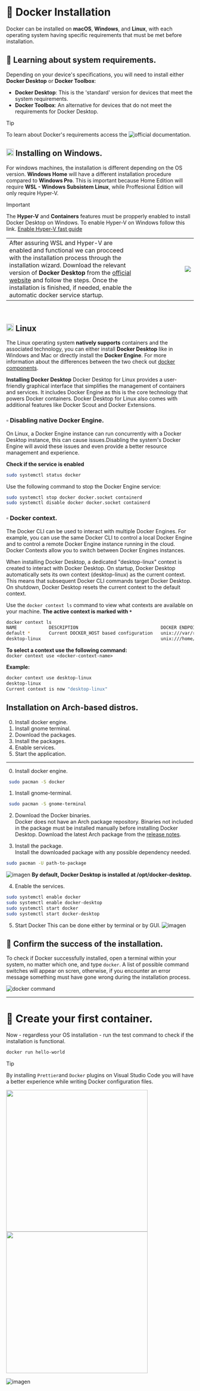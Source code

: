 # 📌 Docker Installation
Docker can be installed on **macOS**, **Windows**, and **Linux**, with each operating system having specific requirements that must be met before installation.

## 🔹 Learning about system requirements.
Depending on your device's specifications, you will need to install either **Docker Desktop** or **Docker Toolbox**:   
- **Docker Desktop**: This is the 'standard' version for devices that meet the system requirements.
- **Docker Toolbox**: An alternative for devices that do not meet the requirements for Docker Desktop.

>[!tip]
>To learn about Docker's requirements access the ![official documentation](https://docs.docker.com/desktop/install/mac-install/).

<!-- h2>
<img  height="20px" src="https://github.com/user-attachments/assets/3f88a71f-b453-4490-9f70-d4defb6c5b01"> MacOS.</h2 -->

<h2><img  height="20px" src="https://github.com/user-attachments/assets/9e139738-eb29-4406-9579-8a433053d15e"> Installing on Windows.</h2>
   
For windows machines, the installation is different depending on the OS version. **Windows Home** will have a different installation procedure compared to **Windows Pro**. This is important because Home Edition will require **WSL - Windows Subsistem Linux**, while Proffesional Edition will only require Hyper-V.

> [!IMPORTANT]
> The **Hyper-V** and **Containers** features must be propperly enabled to install Docker Desktop on Windows.
> To enable Hyper-V on Windows follow this link. [Enable Hyper-V fast guide](https://github.com/JasonDGian/Docker-Kubernetes-Course/blob/main/1.2-enable-hyper-v.md)

<table>
   <tr>
      <td>   
         After assuring WSL and Hyper-V are enabled and functional we can procceed with the installation process through the installation wizard.   
        Download the relevant version of <strong>Docker Desktop</strong> from the <a href="https://docs.docker.com/desktop/install/windows-install">official website</a> and follow the steps.   
        Once the installation is finished, if needed, enable the automatic docker service startup.   
      </td>
      <td width="30%">
         <img align="right" src="https://github.com/user-attachments/assets/1a874241-8741-497e-bb2f-bf910d83daf2">
      </td> 
   </tr>
</table>


   
<br/>
   
<h2><img height="20px" src="https://github.com/user-attachments/assets/c51b89c4-c0bf-4e72-86f0-db15c6236101"> Linux  </h2> 
    
The Linux operating system **natively supports** containers and the associated technology, you can either install **Docker Desktop** like in Windows and Mac or directly install the **Docker Engine**.
For more information about the differences between the two check out [docker components](https://github.com/JasonDGian/Docker-Kubernetes-Course/blob/main/1.1-docker-components.md).

**Installing Docker Desktop**
Docker Desktop for Linux provides a user-friendly graphical interface that simplifies the management of containers and services. It includes Docker Engine as this is the core technology that powers Docker containers. Docker Desktop for Linux also comes with additional features like Docker Scout and Docker Extensions.

### ▫️ Disabling native Docker Engine.
On Linux, a Docker Engine instance can run concurrently with a Docker Desktop instance, this can cause issues.Disabling the system's Docker Engine will avoid these issues and even provide a better resource management and experience.

**Check if the service is enabled**
```bash
sudo systemctl status docker
```

Use the following command to stop the Docker Engine service:
```bash
sudo systemctl stop docker docker.socket containerd
sudo systemctl disable docker docker.socket containerd
```

### ▫️ Docker context.
The Docker CLI can be used to interact with multiple Docker Engines. For example, you can use the same Docker CLI to control a local Docker Engine and to control a remote Docker Engine instance running in the cloud. Docker Contexts allow you to switch between Docker Engines instances.

When installing Docker Desktop, a dedicated "desktop-linux" context is created to interact with Docker Desktop. On startup, Docker Desktop automatically sets its own context (desktop-linux) as the current context. This means that subsequent Docker CLI commands target Docker Desktop. On shutdown, Docker Desktop resets the current context to the default context.

Use the `docker context ls` command to view what contexts are available on your machine. 
**The active context is marked with `*`**

```bash
docker context ls
NAME            DESCRIPTION                               DOCKER ENDPOINT                                  ...
default *       Current DOCKER_HOST based configuration   unix:///var/run/docker.sock                      ...
desktop-linux                                             unix:///home/<user>/.docker/desktop/docker.sock  ...
```

**To select a context use the following command:**   
`docker context use <docker-context-name>`

**Example:**
```bash
docker context use desktop-linux
desktop-linux
Current context is now "desktop-linux"
```

## Installation on Arch-based distros.
0. Install docker engine.
1. Install gnome terminal.
2. Download the packages.
3. Install the packages.
4. Enable services.
5. Start the application.
   
--- 
   
0. Install docker engine.
```bash
 sudo pacman -S docker
```

1. Install gnome-terminal.
```bash
 sudo pacman -S gnome-terminal
```
2. Download the Docker binaries.   
Docker does not have an Arch package repository. Binaries not included in the package must be installed manually before installing Docker Desktop. Download the latest Arch package from the [release notes](https://docs.docker.com/desktop/release-notes/).

3. Install the package.     
Install the downloaded package with any possible dependency needed.
```bash
sudo pacman -U path-to-package
```
![imagen](https://github.com/user-attachments/assets/471bca2c-3616-4b4c-97b6-f8cbf1ed56c9)
**By default, Docker Desktop is installed at /opt/docker-desktop.**

4. Enable the services.
```bash
sudo systemctl enable docker
sudo systemctl enable docker-desktop
sudo systemctl start docker
sudo systemctl start docker-desktop
```

5. Start Docker
This can be done either by terminal or by GUI.
![imagen](https://github.com/user-attachments/assets/3e1d9d5c-af2f-4f53-907f-ce4b4f725980)


## 🔹 Confirm the success of the installation.
To check if Docker successfully installed, open a terminal within your system, no matter which one, and type `docker`. A list of possible command switches will appear on scren, otherwise, if you encounter an error message something must have gone wrong during the installation process.
   
![docker command](https://github.com/user-attachments/assets/cabb9f65-42f1-495a-9f42-e085180ed99c)

--- 

# 📌 Create your first container.
Now - regardless your OS installation - run the test command to check if the installation is functional.
```bash
docker run hello-world
```

>[!TIP]
> By installing `Prettier`and `Docker` plugins on Visual Studio Code you will have a better experience while writing Docker configuration files.
>   
> <img width="380px" src="https://github.com/user-attachments/assets/4a0e7fa1-bcf1-416d-854b-b47926a3c4f3">
> <img width="380px" src="https://github.com/user-attachments/assets/28dd9556-84bc-4163-b67e-b499317b1899">

![imagen](https://github.com/user-attachments/assets/f66ed9f4-1ebb-4a52-ada0-883396da9955)













